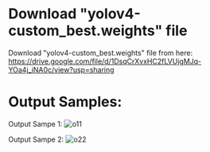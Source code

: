 # Download "yolov4-custom_best.weights" file
Download "yolov4-custom_best.weights" file from here: https://drive.google.com/file/d/1DsqCrXvxHC2fLVUjgMJq-YOa4j_iNA0c/view?usp=sharing

# Output Samples: 
Output Sampe 1:
![o11](https://user-images.githubusercontent.com/117106355/199086591-95fe5496-3fcc-4d83-bf94-a8d140b91f7d.PNG)

Output Sampe 2:
![o22](https://user-images.githubusercontent.com/117106355/199086612-52e40e72-a073-4758-83c8-a154543d27cd.PNG)
